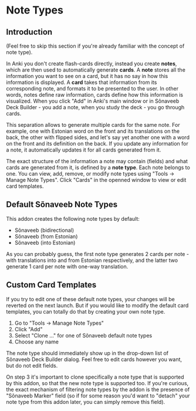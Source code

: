 # Note Types

## Introduction

(Feel free to skip this section if you're already familiar with the concept of note type).

In Anki you don't create flash-cards directly, instead you create **notes**, which are then used to automatically generate **cards**. A **note** stores all the information you want to see on a card, but it has no say in how this information is displayed. A **card** takes that information from its corresponding note, and formats it to be presented to the user. In other words, notes define raw information, cards define how this information is visualized. When you click "Add" in Anki's main window or in Sõnaveeb Deck Builder - you add a note, when you study the deck - you go through cards.

This separation allows to generate multiple cards for the same note. For example, one with Estonian word on the front and its translations on the back, the other with flipped sides, and let's say yet another one with a word on the front and its definition on the back. If you update any information for a note, it automatically updates it for all cards generated from it.

The exact structure of the information a note may contain (fields) and what cards are generated from it, is defined by a **note type**. Each note belongs to one. You can view, add, remove, or modify note types using "Tools -> Manage Note Types". Click "Cards" in the openned window to view or edit card templates.

## Default Sõnaveeb Note Types

This addon creates the following note types by default:

- Sõnaveeb (bidirectional)
- Sõnaveeb (from Estonian)
- Sõnaveeb (into Estonian)

As you can probably guess, the first note type generates 2 cards per note - with translations into and from Estonian respectively, and the latter two generate 1 card per note with one-way translation.

## Custom Card Templates

If you try to edit one of these default note types, your changes will be reverted on the next launch. But if you would like to modify the default card templates, you can totally do that by creating your own note type.

1. Go to "Tools -> Manage Note Types"
2. Click "Add"
3. Select "Clone ..." for one of Sõnaveeb default note types
4. Choose any name

The note type should immediately show up in the drop-down list of Sõnaveeb Deck Builder dialog. Feel free to edit cards however you want, but do not edit fields.

On step 3 it's important to clone specifically a note type that is supported by this addon, so that the new note type is supported too. If you're curious, the exact mechanism of filtering note types by the addon is the presence of "Sõnaveeb Marker" field (so if for some reason you'd want to "detach" your note type from this addon later, you can simply remove this field).
